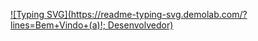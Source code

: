 [![Typing SVG](https://readme-typing-svg.demolab.com/?lines=Bem+Vindo+(a)!; Desenvolvedor)](https://git.io/typing-svg)

